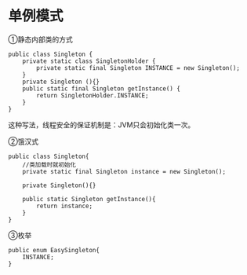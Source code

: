 # 单例模式

①静态内部类的方式

```text
public class Singleton { 
    private static class SingletonHolder { 
        private static final Singleton INSTANCE = new Singleton(); 
    } 
    private Singleton (){} 
    public static final Singleton getInstance() { 
        return SingletonHolder.INSTANCE;
    } 
}
```

这种写法，线程安全的保证机制是：JVM只会初始化类一次。

②饿汉式

```text
public class Singleton{
    //类加载时就初始化
    private static final Singleton instance = new Singleton();

    private Singleton(){}

    public static Singleton getInstance(){
        return instance;
    }
}
```

③枚举

```text
public enum EasySingleton{
    INSTANCE;
}
```

